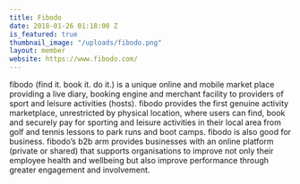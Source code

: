```yaml
---
title: Fibodo
date: 2018-01-26 01:18:00 Z
is_featured: true
thumbnail_image: "/uploads/fibodo.png"
layout: member
website: https://www.fibodo.com/
---
```


fibodo (find it. book it. do it.) is a unique online and mobile market place providing a live diary, booking engine and merchant facility to providers of sport and leisure activities (hosts). fibodo provides the first genuine activity marketplace, unrestricted by physical location, where users can find, book and securely pay for sporting and leisure activities in their local area from golf and tennis lessons to park runs and boot camps. fibodo is also good for business. fibodo’s b2b arm provides businesses with an online platform (private or shared) that supports organisations to improve not only their employee health and wellbeing but also improve performance through greater engagement and involvement.